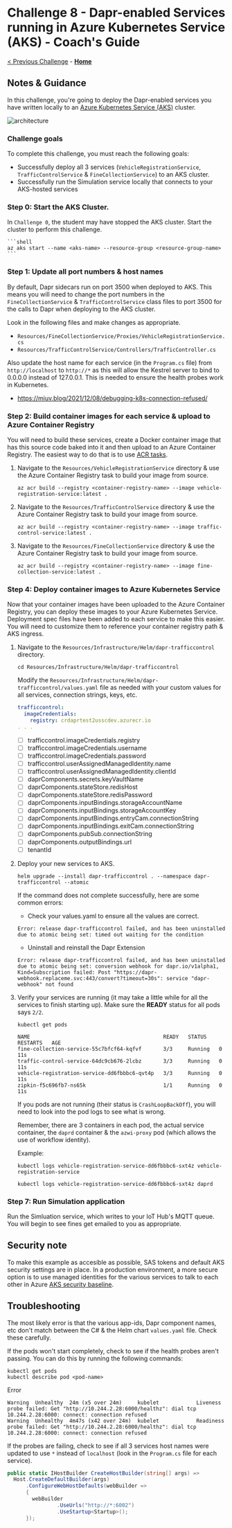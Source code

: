 # Challenge 8 - Dapr-enabled Services running in Azure Kubernetes Service (AKS) - Coach's Guide

[< Previous Challenge](./Solution-07.md) - **[Home](./README.md)**

## Notes & Guidance

In this challenge, you're going to deploy the Dapr-enabled services you have written locally to an [Azure Kubernetes Service (AKS)](https://docs.microsoft.com/en-us/azure/aks/) cluster.

![architecture](../images/Challenge-08/architecture.png)

### Challenge goals

To complete this challenge, you must reach the following goals:

- Successfully deploy all 3 services (`VehicleRegistrationService`, `TrafficControlService` & `FineCollectionService`) to an AKS cluster.
- Successfully run the Simulation service locally that connects to your AKS-hosted services

### Step 0: Start the AKS Cluster.  
In `Challenge 0`, the student may have stopped the AKS cluster.  Start the cluster to perform this challenge.

    ```shell
    az aks start --name <aks-name> --resource-group <resource-group-name>
    ```

### Step 1: Update all port numbers & host names

By default, Dapr sidecars run on port 3500 when deployed to AKS. This means you will need to change the port numbers in the `FineCollectionService` & `TrafficControlService` class files to port 3500 for the calls to Dapr when deploying to the AKS cluster.

Look in the following files and make changes as appropriate.

- `Resources/FineCollectionService/Proxies/VehicleRegistrationService.cs`
- `Resources/TrafficControlService/Controllers/TrafficController.cs`

Also update the host name for each service (in the `Program.cs` file) from `http://localhost` to `http://*` as this will allow the Kestrel server to bind to 0.0.0.0 instead of 127.0.0.1. This is needed to ensure the health probes work in Kubernetes.

- https://miuv.blog/2021/12/08/debugging-k8s-connection-refused/

### Step 2: Build container images for each service & upload to Azure Container Registry

You will need to build these services, create a Docker container image that has this source code baked into it and then upload to an Azure Container Registry. The easiest way to do that is to use [ACR tasks](https://docs.microsoft.com/en-us/azure/container-registry/container-registry-tasks-overview).

1.  Navigate to the `Resources/VehicleRegistrationService` directory & use the Azure Container Registry task to build your image from source.

    ```shell
    az acr build --registry <container-registry-name> --image vehicle-registration-service:latest .
    ```

1.  Navigate to the `Resources/TrafficControlService` directory & use the Azure Container Registry task to build your image from source.

    ```shell
    az acr build --registry <container-registry-name> --image traffic-control-service:latest .
    ```

1.  Navigate to the `Resources/FineCollectionService` directory & use the Azure Container Registry task to build your image from source.

    ```shell
    az acr build --registry <container-registry-name> --image fine-collection-service:latest .
    ```

### Step 4: Deploy container images to Azure Kubernetes Service

Now that your container images have been uploaded to the Azure Container Registry, you can deploy these images to your Azure Kubernetes Service. Deployment spec files have been added to each service to make this easier. You will need to customize them to reference your container registry path & AKS ingress.

1.  Navigate to the `Resources/Infrastructure/Helm/dapr-trafficcontrol` directory.

    ```shell
    cd Resources/Infrastructure/Helm/dapr-trafficcontrol
    ```

    Modify the `Resources/Infrastructure/Helm/dapr-trafficcontrol/values.yaml` file as needed with your custom values for all services, connection strings, keys, etc.

    ```yaml
    trafficcontrol:
      imageCredentials:
        registry: crdaprtest2usscdev.azurecr.io
    . . .
    ```
    
    - [ ] trafficcontrol.imageCredentials.registry
    - [ ] trafficcontrol.imageCredentials.username
    - [ ] trafficcontrol.imageCredentials.password
    - [ ] trafficcontrol.userAssignedManagedIdentity.name
    - [ ] trafficcontrol.userAssignedManagedIdentity.clientId
    - [ ] daprComponents.secrets.keyVaultName
    - [ ] daprComponents.stateStore.redisHost
    - [ ] daprComponents.stateStore.redisPassword
    - [ ] daprComponents.inputBindings.storageAccountName
    - [ ] daprComponents.inputBindings.storageAccountKey
    - [ ] daprComponents.inputBindings.entryCam.connectionString
    - [ ] daprComponents.inputBindings.exitCam.connectionString
    - [ ] daprComponents.pubSub.connectionString
    - [ ] daprComponents.outputBindings.url
    - [ ] tenantId

1.  Deploy your new services to AKS.

    ```shell
    helm upgrade --install dapr-trafficcontrol . --namespace dapr-trafficcontrol --atomic
    ```
    If the command does not complete successfully, here are some common errors:
    
    - Check your values.yaml to ensure all the values are correct.

    ```code 
    Error: release dapr-trafficcontrol failed, and has been uninstalled due to atomic being set: timed out waiting for the condition
    ```
    
    - Uninstall and reinstall the Dapr Extension

    ```code
    Error: release dapr-trafficcontrol failed, and has been uninstalled due to atomic being set: conversion webhook for dapr.io/v1alpha1, Kind=Subscription failed: Post "https://dapr-webhook.replaceme.svc:443/convert?timeout=30s": service "dapr-webhook" not found
    ```

1.  Verify your services are running (it may take a little while for all the services to finish starting up). Make sure the **READY** status for all pods says `2/2`.

    ```shell
    kubectl get pods
    ```

    ```shell
    NAME                                           READY   STATUS    RESTARTS   AGE
    fine-collection-service-55c7bfcf64-kqfvf       3/3     Running   0          11s
    traffic-control-service-64dc9cb676-2lcbz       3/3     Running   0          11s
    vehicle-registration-service-dd6fbbbc6-qvt4p   3/3     Running   0          11s
    zipkin-f5c696fb7-ns65k                         1/1     Running   0          11s
    ```

    If you pods are not running (their status is `CrashLoopBackOff`), you will need to look into the pod logs to see what is wrong.

    Remember, there are 3 containers in each pod, the actual service container, the `daprd` container & the `azwi-proxy` pod (which allows the use of workflow identity).

    Example:

    ```shell
    kubectl logs vehicle-registration-service-dd6fbbbc6-sxt4z vehicle-registration-service

    kubectl logs vehicle-registration-service-dd6fbbbc6-sxt4z daprd
    ```

### Step 7: Run Simulation application

Run the Simluation service, which writes to your IoT Hub's MQTT queue. You will begin to see fines get emailed to you as appropriate.

## Security note

To make this example as accesible as possible, SAS tokens and default AKS security settings are in place. In a production environment, a more secure option is to use managed identities for the various services to talk to each other in Azure [AKS security baseline](https://learn.microsoft.com/en-us/security/benchmark/azure/baselines/aks-security-baseline).

## Troubleshooting

The most likely error is that the various app-ids, Dapr component names, etc don't match between the C# & the Helm chart `values.yaml` file. Check these carefully.

If the pods won't start completely, check to see if the health probes aren't passing. You can do this by running the following commands:

```shell
kubectl get pods
kubectl describe pod <pod-name>
```

Error

```shell
Warning  Unhealthy  24m (x5 over 24m)     kubelet            Liveness probe failed: Get "http://10.244.2.28:6000/healthz": dial tcp 10.244.2.28:6000: connect: connection refused
Warning  Unhealthy  4m47s (x42 over 24m)  kubelet            Readiness probe failed: Get "http://10.244.2.28:6000/healthz": dial tcp 10.244.2.28:6000: connect: connection refused
```

If the probes are failing, check to see if all 3 services host names were updated to use `*` instead of `localhost` (look in the `Program.cs` file for each service).

```csharp
public static IHostBuilder CreateHostBuilder(string[] args) =>
  Host.CreateDefaultBuilder(args)
      .ConfigureWebHostDefaults(webBuilder =>
      {
        webBuilder
                .UseUrls("http://*:6002")
                .UseStartup<Startup>();
      });
```
